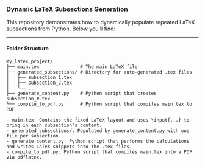 ### Dynamic LaTeX Subsections Generation

This repository demonstrates how to dynamically populate repeated LaTeX subsections from Python. Below you’ll find:

---

#### Folder Structure

```plaintext
my_latex_project/
├── main.tex               # The main LaTeX file
├── generated_subsections/ # Directory for auto-generated .tex files
│   ├── subsection_1.tex
│   ├── subsection_2.tex
│   └── ...
├── generate_content.py    # Python script that creates subsection_#.tex
└── compile_to_pdf.py      # Python script that compiles main.tex to PDF

- main.tex: Contains the fixed LaTeX layout and uses \input{...} to bring in each subsection's content.
- generated_subsections/: Populated by generate_content.py with one file per subsection.
- generate_content.py: Python script that performs the calculations and writes LaTeX snippets into the .tex files.
- compile_to_pdf.py: Python script that compiles main.tex into a PDF via pdflatex.
